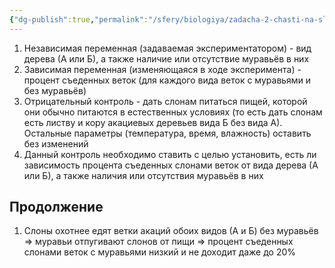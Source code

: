 ```yaml
---
{"dg-publish":true,"permalink":"/sfery/biologiya/zadacha-2-chasti-na-slonov-i-muravyov/","tags":["Экология"]}
---
```


1. Независимая переменная (задаваемая экспериментатором) - вид дерева (А или Б),  а также наличие или отсутствие муравьёв в них 
2. Зависимая переменная (изменяющаяся в ходе эксперимента) - процент съеденных веток (для каждого вида веток с муравьями и без муравьёв)
3. Отрицательный контроль - дать слонам питаться пищей, которой они обычно питаются в естественных условиях (то есть дать слонам есть листву и кору акациевых деревьев вида Б без вида А). Остальные параметры (температура, время, влажность) оставить без изменений 
4. Данный контроль необходимо ставить с целью установить, есть ли зависимость процента съеденных слонами веток от вида дерева (А или Б), а также наличия или отсутствия муравьёв в них
## Продолжение 
1. Слоны охотнее едят ветки акаций обоих видов (А и Б) без муравьёв => муравьи отпугивают слонов от пищи => процент съеденных слонами веток с муравьями низкий и не доходит даже до 20%